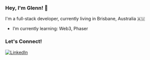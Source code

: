 ### Hey, I'm Glenn! 👋

I'm a full-stack developer, currently living in Brisbane, Australia 🇦🇺


- I’m currently learning: Web3, Phaser

<h3>Let's Connect!</h3>
<p>
<a href="https://www.linkedin.com/in/glenn-francis" target="_blank"><img alt="LinkedIn" src="https://img.shields.io/badge/linkedin-%230077B5.svg?&style=for-the-badge&logo=linkedin&logoColor=white" /></a>
</p>

<!--
- 🔭 I’m currently working on ...
- 🌱 I’m currently learning ...
- 👯 I’m looking to collaborate on ...
- 🤔 I’m looking for help with ...
- 💬 Ask me about ...
- 📫 How to reach me: ...
- 😄 Pronouns: ...
- ⚡ Fun fact: ...
-->
